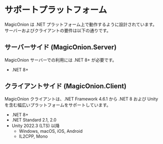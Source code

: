 # サポートプラットフォーム

MagicOnion は .NET プラットフォーム上で動作するように設計されています。サーバーおよびクライアントの要件は以下の通りです。

## サーバーサイド (MagicOnion.Server)

MagicOnion サーバーでの利用には .NET 8+ が必要です。

- .NET 8+

## クライアントサイド (MagicOnion.Client)

MagicOnion クライアントは、.NET Framework 4.6.1 から .NET 8 および Unity を含む幅広いプラットフォームをサポートしています。

- .NET 8+
- .NET Standard 2.1, 2.0
- Unity 2022.3 (LTS) 以降
    - Windows, macOS, iOS, Android
    - IL2CPP, Mono
